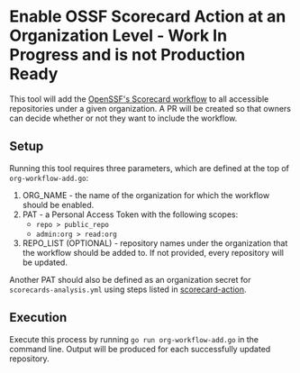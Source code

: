 # Enable OSSF Scorecard Action at an Organization Level - Work In Progress and is not Production Ready

This tool will add the [OpenSSF's Scorecard workflow](https://github.com/ossf/scorecard-action) to all accessible repositories under a given organization. A PR will be created so that owners can decide whether or not they want to include the workflow.

## Setup

Running this tool requires three parameters, which are defined at the top of `org-workflow-add.go`:
1. ORG_NAME - the name of the organization for which the workflow should be enabled.
2. PAT - a Personal Access Token with the following scopes:
    - `repo > public_repo`
    - `admin:org > read:org`
3. REPO_LIST (OPTIONAL) - repository names under the organization that the workflow should be added to. If not provided, every repository will be updated.

Another PAT should also be defined as an organization secret for `scorecards-analysis.yml` using steps listed in [scorecard-action](https://github.com/ossf/scorecard-action#pat-token-creation).

## Execution

Execute this process by running `go run org-workflow-add.go` in the command line. Output will be produced for each successfully updated repository.
